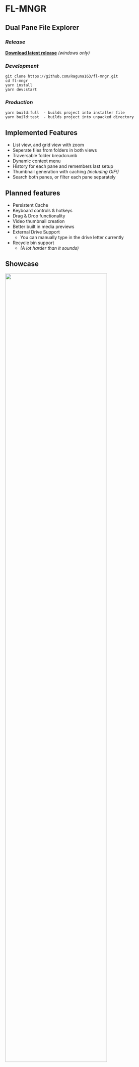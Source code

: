 # FL-MNGR

## **Dual Pane File Explorer**

### ***Release***
**[Download latest release](https://github.com/Raguna163/fl-mngr/releases/latest)** *(windows only)*

### ***Development***

```
git clone https://github.com/Raguna163/fl-mngr.git
cd fl-mngr
yarn install
yarn dev:start
```

### ***Production***
```
yarn build:full  - builds project into installer file
yarn build:test  - builds project into unpacked directory
```

## Implemented Features

- List view, and grid view with zoom
- Seperate files from folders in both views
- Traversable folder breadcrumb
- Dynamic context menu
- History for each pane and remembers last setup
- Thumbnail generation with caching *(including GIF!)*
- Search both panes, or filter each pane separately

## Planned features

- Persistent Cache
- Keyboard controls & hotkeys
- Drag & Drop functionality
- Video thumbnail creation
- Better built in media previews 
- External Drive Support 
  - You can manually type in the drive letter currently
- Recycle bin support 
  - *(A lot harder than it sounds)*

## Showcase
<img src="https://user-images.githubusercontent.com/31168881/179419260-1bfc447d-558f-41e1-8e96-b9f42b9e4b2c.png" width=80%>
<img src="https://user-images.githubusercontent.com/31168881/179419272-1f07d4b0-dea7-4481-905a-6b18e09fd41b.png" width=80%>

#### It's the little details...
![fl-mngr-gif](https://user-images.githubusercontent.com/31168881/154621630-ccbf8c66-d756-43f5-a9e8-6af5ea49c753.gif)

---------------------------------------
###### EPL 2.0 Ⓒ 2022 Tristan Collicott
